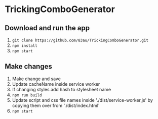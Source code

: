 # TrickingComboGenerator
## Download and run the app
1. `git clone https://github.com/83au/TrickingComboGenerator.git`
2. `npm install`
3. `npm start`

## Make changes
1. Make change and save 
2. Update cacheName inside service worker
3. If changing styles add hash to stylesheet name
4. `npm run build`
5. Update script and css file names inside './dist/service-worker.js' by copying them over from './dist/index.html'
6. `npm start` 

<!-- <p>Creates random combinations of tricks from the sport called Tricking. 
Tricking consists of combinations of "tricks" inspired by martial arts, gymnastics, and break dancing. </p>

<p>Users can choose from 2 modes: Build Combo or Random Combo. Build combo allows the user to build the combo one trick at a time, choosing the level of difficulty they want the trick to be. They can then move on to the next trick, or choose to redo the trick they are on, which randomly chooses another trick from the level of their choice. Random mode allows the user to choose a max difficulty and the number of tricks they want in the combo. Then the whole combo is generated at once.</p>

<p>Each trick is made up of 3 parts: A transition from the previous trick, the trick itself, and a landing position. There are multiple ways to transition, and there are multiple ways to land. The way a trick is landed determines which transitions it can utilize, and the chosen transition determines what tricks can be performed next.</p>

<p>The app's algorithm chooses a trick at random from the list of possible tricks, then it randomly chooses a landing from that trick's list of landings. The next trick is randomly chosen from a list of tricks that have a setup that matches the previous trick's chosen landing.</p>

<p>This app strives to include all the nuanced technicalities, while providing an efficient tool and/or game made for trickers and the sport they love.</p> -->



